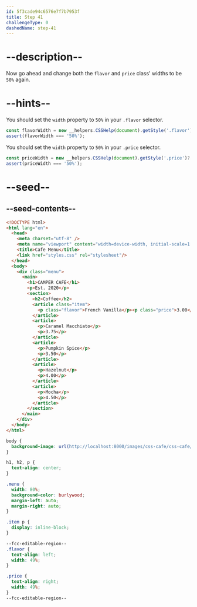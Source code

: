 ```yaml
---
id: 5f3cade94c6576e7f7b7953f
title: Step 41
challengeType: 0
dashedName: step-41
---
```


# --description--

Now go ahead and change both the `flavor` and `price` class' widths to be `50%` again.

# --hints--

You should set the `width` property to `50%` in your `.flavor` selector.

```js
const flavorWidth = new __helpers.CSSHelp(document).getStyle('.flavor')?.getPropertyValue('width');
assert(flavorWidth === '50%');
```

You should set the `width` property to `50%` in your `.price` selector.

```js
const priceWidth = new __helpers.CSSHelp(document).getStyle('.price')?.getPropertyValue('width');
assert(priceWidth === '50%');
```

# --seed--

## --seed-contents--

```html
<!DOCTYPE html>
<html lang="en">
  <head>
    <meta charset="utf-8" />
    <meta name="viewport" content="width=device-width, initial-scale=1.0" />
    <title>Cafe Menu</title>
    <link href="styles.css" rel="stylesheet"/>
  </head>
  <body>
    <div class="menu">
      <main>
        <h1>CAMPER CAFE</h1>
        <p>Est. 2020</p>
        <section>
          <h2>Coffee</h2>
          <article class="item">
            <p class="flavor">French Vanilla</p><p class="price">3.00</p>
          </article>
          <article>
            <p>Caramel Macchiato</p>
            <p>3.75</p>
          </article>
          <article>
            <p>Pumpkin Spice</p>
            <p>3.50</p>
          </article>
          <article>
            <p>Hazelnut</p>
            <p>4.00</p>
          </article>
          <article>
            <p>Mocha</p>
            <p>4.50</p>
          </article>
        </section>
      </main>
    </div>
  </body>
</html>
```

```css
body {
  background-image: url(http://localhost:8000/images/css-cafe/css-cafe/beans.jpg);
}

h1, h2, p {
  text-align: center;
}

.menu {
  width: 80%;
  background-color: burlywood;
  margin-left: auto;
  margin-right: auto;
}

.item p {
  display: inline-block;
}

--fcc-editable-region--
.flavor {
  text-align: left;
  width: 49%;
}

.price {
  text-align: right;
  width: 49%;
}
--fcc-editable-region--
```

